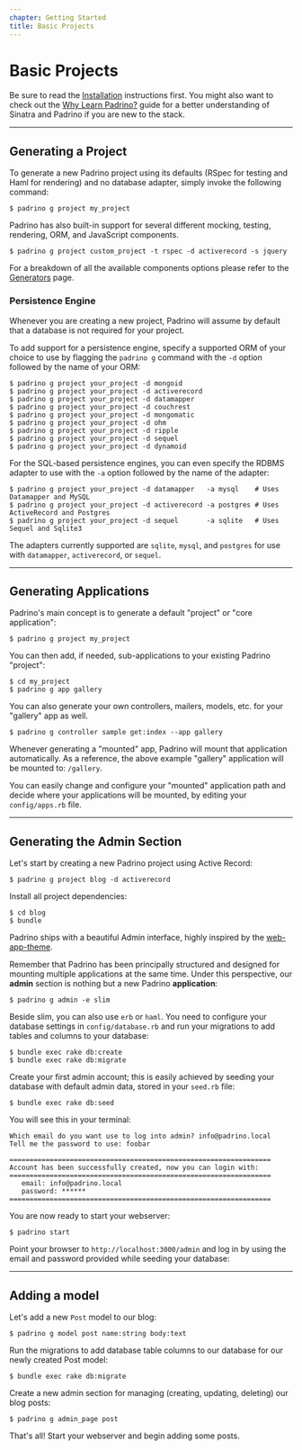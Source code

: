 ```yaml
---
chapter: Getting Started
title: Basic Projects
---
```


# Basic Projects

Be sure to read the [Installation](/guides/getting-started/installation "Installation")
instructions first. You might also want to check out the
[Why Learn Padrino?](/guides/introduction/why-learn-padrino "Why Learn Padrino?") guide for a better
understanding of Sinatra and Padrino if you are new to the stack.

--------------------------------------------------------------------------------

## Generating a Project

To generate a new Padrino project using its defaults (RSpec for testing and Haml
for rendering) and no database adapter, simply invoke the following command:

```shell
$ padrino g project my_project
```

Padrino has also built-in support for several different mocking, testing,
rendering, ORM, and JavaScript components.

```shell
$ padrino g project custom_project -t rspec -d activerecord -s jquery
```

For a breakdown of all the available components options please refer to the
[Generators](/guides/generators/overview "Generators") page.

### Persistence Engine

Whenever you are creating a new project, Padrino will assume by default that a
database is not required for your project.

To add support for a persistence engine, specify a supported ORM of your choice
to use by flagging the `padrino g` command with the `-d` option followed by the
name of your ORM:

```shell
$ padrino g project your_project -d mongoid
$ padrino g project your_project -d activerecord
$ padrino g project your_project -d datamapper
$ padrino g project your_project -d couchrest
$ padrino g project your_project -d mongomatic
$ padrino g project your_project -d ohm
$ padrino g project your_project -d ripple
$ padrino g project your_project -d sequel
$ padrino g project your_project -d dynamoid
```

For the SQL-based persistence engines, you can even specify the RDBMS adapter to
use with the `-a` option followed by the name of the adapter:

```shell
$ padrino g project your_project -d datamapper   -a mysql    # Uses Datamapper and MySQL
$ padrino g project your_project -d activerecord -a postgres # Uses ActiveRecord and Postgres
$ padrino g project your_project -d sequel       -a sqlite   # Uses Sequel and Sqlite3
```

The adapters currently supported are `sqlite`, `mysql`, and `postgres` for use
with `datamapper`, `activerecord`, or `sequel`.

--------------------------------------------------------------------------------

## Generating Applications

Padrino's main concept is to generate a default "project" or "core application":

```shell
$ padrino g project my_project
```

You can then add, if needed, sub-applications to your existing Padrino
"project":

```shell
$ cd my_project
$ padrino g app gallery
```

You can also generate your own controllers, mailers, models, etc. for your
"gallery" app as well.

```shell
$ padrino g controller sample get:index --app gallery
```

Whenever generating a "mounted" app, Padrino will mount that application
automatically. As a reference, the above example "gallery" application will be
mounted to: `/gallery`.

You can easily change and configure your "mounted" application path and decide
where your applications will be mounted, by editing your `config/apps.rb` file.

--------------------------------------------------------------------------------

## Generating the Admin Section

Let's start by creating a new Padrino project using Active Record:

```shell
$ padrino g project blog -d activerecord
```

Install all project dependencies:

```shell
$ cd blog
$ bundle
```

Padrino ships with a beautiful Admin interface, highly inspired by the
[web-app-theme](http://github.com/pilu/web-app-theme "web-app-theme").

Remember that Padrino has been principally structured and designed for mounting
multiple applications at the same time. Under this perspective, our **admin**
section is nothing but a new Padrino **application**:

```shell
$ padrino g admin -e slim
```

Beside slim, you can also use `erb` or `haml`. You need to configure your database
settings in `config/database.rb` and run your migrations to add tables
and columns to your database:

```shell
$ bundle exec rake db:create
$ bundle exec rake db:migrate
```

Create your first admin account; this is easily achieved by seeding your
database with default admin data, stored in your `seed.rb` file:

```shell
$ bundle exec rake db:seed
```

You will see this in your terminal:

```shell
Which email do you want use to log into admin? info@padrino.local
Tell me the password to use: foobar

=================================================================
Account has been successfully created, now you can login with:
=================================================================
   email: info@padrino.local
   password: ******
=================================================================
```

You are now ready to start your webserver:

```shell
$ padrino start
```

Point your browser to `http://localhost:3000/admin` and log in by using the
email and password provided while seeding your database:

--------------------------------------------------------------------------------

## Adding a model

Let's add a new `Post` model to our blog:

```shell
$ padrino g model post name:string body:text
```

Run the migrations to add database table columns to our database for our newly
created Post model:

```shell
$ bundle exec rake db:migrate
```

Create a new admin section for managing (creating, updating, deleting) our blog
posts:

```shell
$ padrino g admin_page post
```

That's all! Start your webserver and begin adding some posts.
